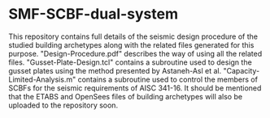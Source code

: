 # SMF-SCBF-dual-system
This repository contains full details of the seismic design procedure of the studied building archetypes along with the related files generated for this purpose.
"Design-Procedure.pdf" describes the way of using all the related files.
"Gusset-Plate-Design.tcl" contains a subroutine used to design the gusset plates using the method presented by Astaneh-Asl et al.
"Capacity-Limited-Analysis.m" contains a subroutine used to control the members of SCBFs for the seismic requirements of AISC 341-16.
It should be mentioned that the ETABS and OpenSees files of building archetypes will also be uploaded to the repository soon.
